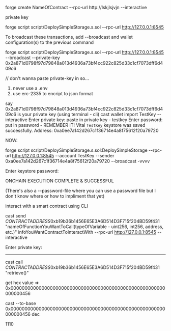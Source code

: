 forge create NameOfContract --rpc-url http://lskjlsjvjn --interactive

private key

forge script script/DeploySimpleStorage.s.sol --rpc-url http://127.0.0.1:8545

To broadcast these transactions, add --broadcast and wallet configuration(s) to the previous command

forge script script/DeploySimpleStorage.s.sol --rpc-url http://127.0.0.1:8545 --broadcast --private-key 0x2a871d0798f97d79848a013d4936a73bf4cc922c825d33c1cf7073dff6d409c6

// don't wanna paste private-key in so...

1. never use a .env
2. use erc-2335 to encript to json format

say 0x2a871d0798f97d79848a013d4936a73bf4cc922c825d33c1cf7073dff6d409c6 is your private key
(using terminal - cli)
cast wallet import TestKey --interactive
Enter private key:
paste in private key - testkey
Enter password:
put in password - REMEMBER IT! Vital
`TestKey` keystore was saved successfully. Address: 0xa0ee7a142d267c1f36714e4a8f75612f20a79720

NOW:

forge script script/DeploySimpleStorage.s.sol:DeploySimpleStorage --rpc-url http://127.0.0.1:8545 --account TestKey --sender 0xa0ee7a142d267c1f36714e4a8f75612f20a79720 --broadcast -vvvv

Enter keystore password:

ONCHAIN EXECUTION COMPLETE & SUCCESSFUL

(There's also a --password-file where you can use a password file but I don't know where or how to impliment that yet)

interact with a smart contract using CLI

cast send *CONTRACTADDRESS*0xb19b36b1456E65E3A6D514D3F715f204BD59f431 "nameOfFunctionYouWantToCall(typeOfVariable - uint256, int256, address, etc.)" infoYouWantContractToInteractWith --rpc-url http://127.0.0.1:8545 --interactive

Enter private key:

---

cast call *CONTRACTADDRESS*0xb19b36b1456E65E3A6D514D3F715f204BD59f431 "retrieve()"

get hex value => 0x0000000000000000000000000000000000000000000000000000000000000456

cast --to-base 0x0000000000000000000000000000000000000000000000000000000000000456 dec

1110

